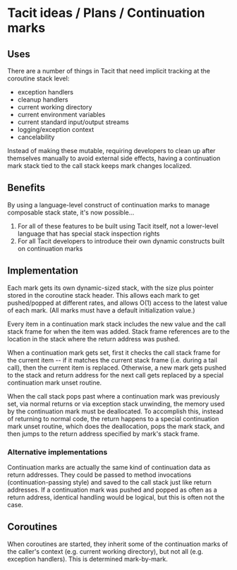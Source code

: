 # Tacit ideas / Plans / Continuation marks

## Uses

There are a number of things in Tacit that need implicit tracking at the coroutine stack level:

- exception handlers
- cleanup handlers
- current working directory
- current environment variables
- current standard input/output streams
- logging/exception context
- cancelability

Instead of making these mutable, requiring developers to clean up after themselves manually to avoid external side effects, having a continuation mark stack tied to the call stack keeps mark changes localized.

## Benefits

By using a language-level construct of continuation marks to manage composable stack state, it's now possible...

1. For all of these features to be built using Tacit itself, not a lower-level language that has special stack inspection rights
2. For all Tacit developers to introduce their own dynamic constructs built on continuation marks

## Implementation

Each mark gets its own dynamic-sized stack, with the size plus pointer stored in the coroutine stack header. This allows each mark to get pushed/popped at different rates, and allows O(1) access to the latest value of each mark. (All marks must have a default initialization value.)

Every item in a continuation mark stack includes the new value and the call stack frame for when the item was added. Stack frame references are to the location in the stack where the return address was pushed.

When a continuation mark gets set, first it checks the call stack frame for the current item -- if it matches the current stack frame (i.e. during a tail call), then the current item is replaced. Otherwise, a new mark gets pushed to the stack and return address for the next call gets replaced by a special continuation mark unset routine.

When the call stack pops past where a continuation mark was previously set, via normal returns or via exception stack unwinding, the memory used by the continuation mark must be deallocated. To accomplish this, instead of returning to normal code, the return happens to a special continuation mark unset routine, which does the deallocation, pops the mark stack, and then jumps to the return address specified by mark's stack frame.

### Alternative implementations

Continuation marks are actually the same kind of continuation data as return addresses. They could be passed to method invocations (continuation-passing style) and saved to the call stack just like return addresses. If a continuation mark was pushed and popped as often as a return address, identical handling would be logical, but this is often not the case.

## Coroutines

When coroutines are started, they inherit some of the continuation marks of the caller's context (e.g. current working directory), but not all (e.g. exception handlers). This is determined mark-by-mark.
